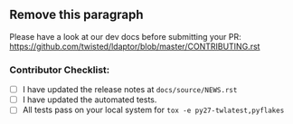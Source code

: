 ## Remove this paragraph

Please have a look at our dev docs before submitting your PR:
https://github.com/twisted/ldaptor/blob/master/CONTRIBUTING.rst


### Contributor Checklist:

* [ ] I have updated the release notes at `docs/source/NEWS.rst` 
* [ ] I have updated the automated tests.
* [ ] All tests pass on your local system for `tox -e py27-twlatest,pyflakes`
